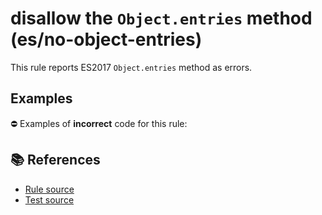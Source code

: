 # disallow the `Object.entries` method (es/no-object-entries)

This rule reports ES2017 `Object.entries` method as errors.

## Examples

⛔ Examples of **incorrect** code for this rule:

<eslint-playground type="bad" code="/*eslint es/no-object-entries: error */
const entries = Object.entries(obj)
" />

## 📚 References

- [Rule source](https://github.com/mysticatea/eslint-plugin-es/blob/v1.3.0/lib/rules/no-object-entries.js)
- [Test source](https://github.com/mysticatea/eslint-plugin-es/blob/v1.3.0/tests/lib/rules/no-object-entries.js)
